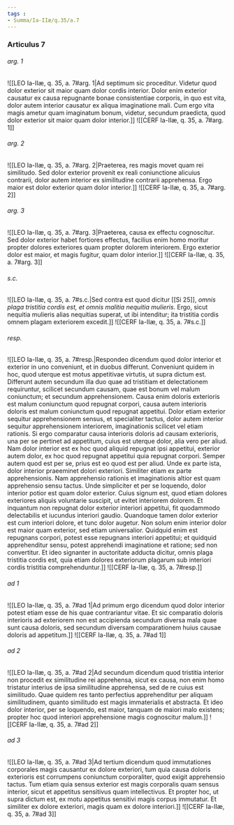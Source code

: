 ```yaml
---
tags : 
- Summa/Ia-IIæ/q.35/a.7
---
```


### Articulus 7

###### arg. 1
![[LEO Ia-IIæ, q. 35, a. 7#arg. 1|Ad septimum sic proceditur. Videtur quod dolor exterior sit maior quam dolor cordis interior. Dolor enim exterior causatur ex causa repugnante bonae consistentiae corporis, in quo est vita, dolor autem interior causatur ex aliqua imaginatione mali. Cum ergo vita magis ametur quam imaginatum bonum, videtur, secundum praedicta, quod dolor exterior sit maior quam dolor interior.]]
![[CERF Ia-IIæ, q. 35, a. 7#arg. 1]]

###### arg. 2
![[LEO Ia-IIæ, q. 35, a. 7#arg. 2|Praeterea, res magis movet quam rei similitudo. Sed dolor exterior provenit ex reali coniunctione alicuius contrarii, dolor autem interior ex similitudine contrarii apprehensa. Ergo maior est dolor exterior quam dolor interior.]]
![[CERF Ia-IIæ, q. 35, a. 7#arg. 2]]

###### arg. 3
![[LEO Ia-IIæ, q. 35, a. 7#arg. 3|Praeterea, causa ex effectu cognoscitur. Sed dolor exterior habet fortiores effectus, facilius enim homo moritur propter dolores exteriores quam propter dolorem interiorem. Ergo exterior dolor est maior, et magis fugitur, quam dolor interior.]]
![[CERF Ia-IIæ, q. 35, a. 7#arg. 3]]

###### s.c.
![[LEO Ia-IIæ, q. 35, a. 7#s.c.|Sed contra est quod dicitur [[Si 25]], *omnis plaga tristitia cordis est, et omnis malitia nequitia mulieris*. Ergo, sicut nequitia mulieris alias nequitias superat, ut ibi intenditur; ita tristitia cordis omnem plagam exteriorem excedit.]]
![[CERF Ia-IIæ, q. 35, a. 7#s.c.]]

###### resp.
![[LEO Ia-IIæ, q. 35, a. 7#resp.|Respondeo dicendum quod dolor interior et exterior in uno conveniunt, et in duobus differunt. Conveniunt quidem in hoc, quod uterque est motus appetitivae virtutis, ut supra dictum est. Differunt autem secundum illa duo quae ad tristitiam et delectationem requiruntur, scilicet secundum causam, quae est bonum vel malum coniunctum; et secundum apprehensionem. Causa enim doloris exterioris est malum coniunctum quod repugnat corpori, causa autem interioris doloris est malum coniunctum quod repugnat appetitui. Dolor etiam exterior sequitur apprehensionem sensus, et specialiter tactus, dolor autem interior sequitur apprehensionem interiorem, imaginationis scilicet vel etiam rationis. Si ergo comparatur causa interioris doloris ad causam exterioris, una per se pertinet ad appetitum, cuius est uterque dolor, alia vero per aliud. Nam dolor interior est ex hoc quod aliquid repugnat ipsi appetitui, exterior autem dolor, ex hoc quod repugnat appetitui quia repugnat corpori. Semper autem quod est per se, prius est eo quod est per aliud. Unde ex parte ista, dolor interior praeeminet dolori exteriori. Similiter etiam ex parte apprehensionis. Nam apprehensio rationis et imaginationis altior est quam apprehensio sensu tactus. Unde simpliciter et per se loquendo, dolor interior potior est quam dolor exterior. Cuius signum est, quod etiam dolores exteriores aliquis voluntarie suscipit, ut evitet interiorem dolorem. Et inquantum non repugnat dolor exterior interiori appetitui, fit quodammodo delectabilis et iucundus interiori gaudio. Quandoque tamen dolor exterior est cum interiori dolore, et tunc dolor augetur. Non solum enim interior dolor est maior quam exterior, sed etiam universalior. Quidquid enim est repugnans corpori, potest esse repugnans interiori appetitui; et quidquid apprehenditur sensu, potest apprehendi imaginatione et ratione; sed non convertitur. Et ideo signanter in auctoritate adducta dicitur, omnis plaga tristitia cordis est, quia etiam dolores exteriorum plagarum sub interiori cordis tristitia comprehenduntur.]]
![[CERF Ia-IIæ, q. 35, a. 7#resp.]]

###### ad 1
![[LEO Ia-IIæ, q. 35, a. 7#ad 1|Ad primum ergo dicendum quod dolor interior potest etiam esse de his quae contrariantur vitae. Et sic comparatio doloris interioris ad exteriorem non est accipienda secundum diversa mala quae sunt causa doloris, sed secundum diversam comparationem huius causae doloris ad appetitum.]]
![[CERF Ia-IIæ, q. 35, a. 7#ad 1]]

###### ad 2
![[LEO Ia-IIæ, q. 35, a. 7#ad 2|Ad secundum dicendum quod tristitia interior non procedit ex similitudine rei apprehensa, sicut ex causa, non enim homo tristatur interius de ipsa similitudine apprehensa, sed de re cuius est similitudo. Quae quidem res tanto perfectius apprehenditur per aliquam similitudinem, quanto similitudo est magis immaterialis et abstracta. Et ideo dolor interior, per se loquendo, est maior, tanquam de maiori malo existens; propter hoc quod interiori apprehensione magis cognoscitur malum.]]
![[CERF Ia-IIæ, q. 35, a. 7#ad 2]]

###### ad 3
![[LEO Ia-IIæ, q. 35, a. 7#ad 3|Ad tertium dicendum quod immutationes corporales magis causantur ex dolore exteriori, tum quia causa doloris exterioris est corrumpens coniunctum corporaliter, quod exigit apprehensio tactus. Tum etiam quia sensus exterior est magis corporalis quam sensus interior, sicut et appetitus sensitivus quam intellectivus. Et propter hoc, ut supra dictum est, ex motu appetitus sensitivi magis corpus immutatur. Et similiter ex dolore exteriori, magis quam ex dolore interiori.]]
![[CERF Ia-IIæ, q. 35, a. 7#ad 3]]

